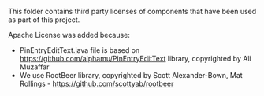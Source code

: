 This folder contains third party licenses of components that have been used as part of this project.

Apache License was added because:

- PinEntryEditText.java file is based on https://github.com/alphamu/PinEntryEditText library, copyrighted by Ali Muzaffar
- We use RootBeer library, copyrighted by Scott Alexander-Bown, Mat Rollings - https://github.com/scottyab/rootbeer